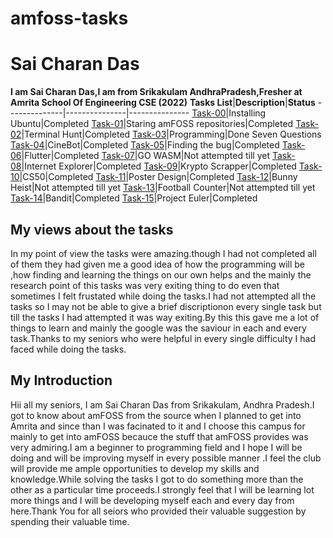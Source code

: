 # amfoss-tasks

# Sai Charan Das
**I am Sai Charan Das,I am from Srikakulam AndhraPradesh,Fresher at Amrita School Of Engineering CSE (2022)**
**Tasks List**|**Description**|**Status**
--------------|---------------|---------------
[Task-00](task-00)|Installing Ubuntu|Completed
[Task-01](task-01)|Staring amFOSS repositories|Completed
[Task-02](task-02)|Terminal Hunt|Completed
[Task-03](task-03)|Programming|Done Seven Questions
[Task-04](task-04)|CineBot|Completed
[Task-05](task-05)|Finding the bug|Completed
[Task-06](task-06)|Flutter|Completed
[Task-07](task-07)|GO WASM|Not attempted till yet
[Task-08](task-08)|Internet Explorer|Completed
[Task-09](task-09)|Krypto Scrapper|Completed
[Task-10](task-10)|CS50|Completed
[Task-11](task-11)|Poster Design|Completed
[Task-12](task-12)|Bunny Heist|Not attempted till yet
[Task-13](task-13)|Football Counter|Not attempted till yet
[Task-14](task-14)|Bandit|Completed
[Task-15](task-15)|Project Euler|Completed
## My views about the tasks
In my point of view the tasks were amazing.though I had not completed all of them they had given me a good idea of how the programming will be ,how finding and learning the things on our own helps and the mainly the research point of this tasks was very exiting thing to do even that sometimes I felt frustated while doing the tasks.I had not attempted all the tasks so I may not be able to give a brief discriptionon every single task but till the tasks I had attempted it was way exiting.By this this gave me a lot of things to learn and mainly the google was the saviour in each and every task.Thanks to my seniors who were helpful in every single difficulty I had faced while doing the tasks.
## My Introduction
Hii all my seniors, I am Sai Charan Das from Srikakulam, Andhra Pradesh.I got to know about amFOSS from the source when I planned to get into Amrita and since than I was facinated to it and I choose this campus for mainly to get into amFOSS becauce the stuff that amFOSS provides was very admiring.I am a beginner to programming field and I hope I will be doing and will be improving myself in every possible manner .I feel the club will provide me ample opportunities to develop my skills and knowledge.While solving the tasks I got to do something more than the other as a particular time proceeds.I  strongly feel that I will be learning lot more things and I will be developing myself each and every day from here.Thank You for all seiors who provided their valuable suggestion by spending their valuable time.
